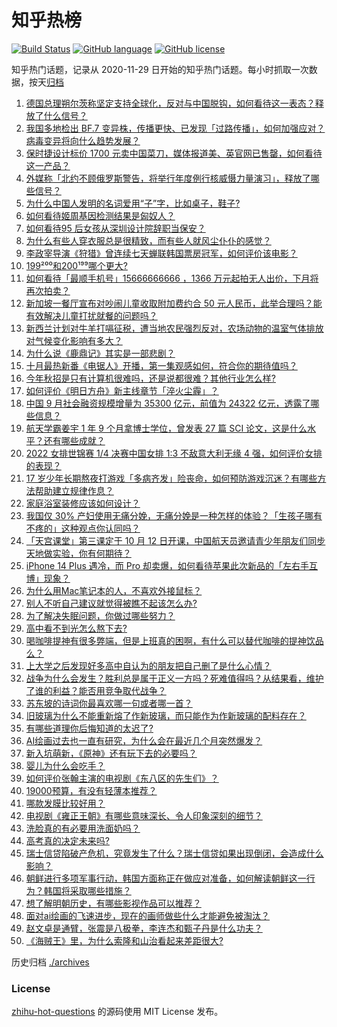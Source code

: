 # 知乎热榜
[![Build Status](https://github.com/ToWeLong/zhihu-hot-questions/workflows/CI/badge.svg)](https://github.com/ToWeLong/zhihu-hot-questions/actions)
[![GitHub language](https://img.shields.io/badge/language-golang-orange.svg)](https://golang.org/)
[![GitHub license](https://img.shields.io/github/license/ToWeLong/zhihu-hot-questions)](https://github.com/ToWeLong/zhihu-hot-questions/blob/main/LICENSE)

知乎热门话题，记录从 2020-11-29 日开始的知乎热门话题。每小时抓取一次数据，按天[归档](./archives)

<!-- BEGIN -->

1. [德国总理朔尔茨称坚定支持全球化，反对与中国脱钩，如何看待这一表态？释放了什么信号？](https://www.zhihu.com/question/558791710)
1. [我国多地检出 BF.7 变异株，传播更快、已发现「过路传播」，如何加强应对？病毒变异将向什么趋势发展？](https://www.zhihu.com/question/558737367)
1. [保时捷设计标价 1700 元卖中国菜刀，媒体报道美、英官网已售罄，如何看待这一产品？](https://www.zhihu.com/question/558822831)
1. [外媒称「北约不顾俄罗斯警告，将举行年度例行核威慑力量演习」，释放了哪些信号？](https://www.zhihu.com/question/558789229)
1. [为什么中国人发明的名词爱用“子”字，比如桌子，鞋子?](https://www.zhihu.com/question/365848584)
1. [如何看待姬周基因检测结果是匈奴人？](https://www.zhihu.com/question/362733841)
1. [如何看待95 后女孩从深圳设计院辞职当保安？](https://www.zhihu.com/question/558469906)
1. [为什么有些人穿衣服总是很精致，而有些人就风尘仆仆的感觉？](https://www.zhihu.com/question/27016323)
1. [李政宰导演《狩猎》曾连续七天蝉联韩国票房冠军，如何评价该电影？](https://www.zhihu.com/question/548927857)
1. [199²⁰⁰和200¹⁹⁹哪个更大?](https://www.zhihu.com/question/380167560)
1. [如何看待「最顺手机号」15666666666 ，1366 万元起拍无人出价，下月将再次拍卖？](https://www.zhihu.com/question/558664793)
1. [新加坡一餐厅宣布对吵闹儿童收取附加费约合 50 元人民币，此举合理吗？能有效解决儿童打扰就餐的问题吗？](https://www.zhihu.com/question/558607583)
1. [新西兰计划对牛羊打嗝征税，遭当地农民强烈反对，农场动物的温室气体排放对气候变化影响有多大？](https://www.zhihu.com/question/558827728)
1. [为什么说《鹿鼎记》其实是一部悲剧？](https://www.zhihu.com/question/432025925)
1. [十月最热新番《电锯人》开播，第一集观感如何，符合你的期待值吗？](https://www.zhihu.com/question/558600903)
1. [今年秋招是只有计算机很难吗，还是说都很难？其他行业怎么样?](https://www.zhihu.com/question/557849667)
1. [如何评价《明日方舟》新主线章节「淬火尘霾」？](https://www.zhihu.com/question/558698559)
1. [中国 9 月社会融资规模增量为 35300 亿元，前值为 24322 亿元，透露了哪些信息？](https://www.zhihu.com/question/558750050)
1. [航天学霸姜宇 1 年 9 个月拿博士学位，曾发表 27 篇 SCI 论文，这是什么水平？还有哪些成就？](https://www.zhihu.com/question/558794172)
1. [2022 女排世锦赛 1/4 决赛中国女排 1:3 不敌意大利无缘 4 强，如何评价女排的表现？](https://www.zhihu.com/question/558783482)
1. [17 岁少年长期熬夜打游戏「多病齐发」险丧命，如何预防游戏沉迷？有哪些方法帮助建立规律作息？](https://www.zhihu.com/question/558838657)
1. [家庭浴室装修应该如何设计？](https://www.zhihu.com/question/450331936)
1. [我国仅 30% 产妇使用无痛分娩，无痛分娩是一种怎样的体验？「生孩子哪有不疼的」这种观点你认同吗？](https://www.zhihu.com/question/558712821)
1. [「天宫课堂」第三课定于 10 月 12 日开课，中国航天员邀请青少年朋友们同步天地做实验，你有何期待？](https://www.zhihu.com/question/558578427)
1. [iPhone 14 Plus 遇冷，而 Pro 却卖爆，如何看待苹果此次新品的「左右手互博」现象？](https://www.zhihu.com/question/558611647)
1. [为什么用Mac笔记本的人，不喜欢外接鼠标？](https://www.zhihu.com/question/555924675)
1. [别人不听自己建议就觉得被瞧不起该怎么办?](https://www.zhihu.com/question/558570966)
1. [为了解决失眠问题，你做过哪些努力？](https://www.zhihu.com/question/558523700)
1. [高中看不到光怎么熬下去?](https://www.zhihu.com/question/557150214)
1. [喝咖啡提神有很多弊端，但是上班真的困啊，有什么可以替代咖啡的提神饮品么？](https://www.zhihu.com/question/542156707)
1. [上大学之后发现好多高中自认为的朋友把自己删了是什么心情？](https://www.zhihu.com/question/558863888)
1. [战争为什么会发生？胜利总是属于正义一方吗？死难值得吗？从结果看，维护了谁的利益？能否用竞争取代战争？](https://www.zhihu.com/question/557708271)
1. [苏东坡的诗词你最喜欢哪一句或者哪一首？](https://www.zhihu.com/question/558480900)
1. [旧玻璃为什么不能重新熔了作新玻璃，而只能作为作新玻璃的配料存在？](https://www.zhihu.com/question/554085292)
1. [有哪些道理你后悔知道的太迟了?](https://www.zhihu.com/question/442879082)
1. [AI绘画过去也一直有研究，为什么会在最近几个月突然爆发？](https://www.zhihu.com/question/558475081)
1. [新入坑萌新，《原神》还有玩下去的必要吗？](https://www.zhihu.com/question/558793890)
1. [婴儿为什么会吃手？](https://www.zhihu.com/question/19677946)
1. [如何评价张翰主演的电视剧《东八区的先生们》？](https://www.zhihu.com/question/550556433)
1. [19000预算，有没有轻薄本推荐？](https://www.zhihu.com/question/552493024)
1. [哪款发膜比较好用？](https://www.zhihu.com/question/22238536)
1. [电视剧《雍正王朝》有哪些意味深长、令人印象深刻的细节？](https://www.zhihu.com/question/53650878)
1. [洗脸真的有必要用洗面奶吗？](https://www.zhihu.com/question/31765481)
1. [高考真的决定未来吗?](https://www.zhihu.com/question/558570002)
1. [瑞士信贷陷破产危机，究竟发生了什么？瑞士信贷如果出现倒闭，会造成什么影响？](https://www.zhihu.com/question/558794597)
1. [朝鲜进行多项军事行动，韩国方面称正在做应对准备，如何解读朝鲜这一行为？韩国将采取哪些措施？](https://www.zhihu.com/question/558743519)
1. [想了解明朝历史，有哪些影视作品可以推荐？](https://www.zhihu.com/question/557045447)
1. [面对ai绘画的飞速进步，现在的画师做些什么才能避免被淘汰？](https://www.zhihu.com/question/554948928)
1. [赵文卓是通臂，张震是八极拳，李连杰和甄子丹是什么功夫？](https://www.zhihu.com/question/414198337)
1. [《海贼王》里，为什么索隆和山治看起来差距很大?](https://www.zhihu.com/question/463900094)

<!-- END -->

历史归档 [./archives](./archives)


### License
[zhihu-hot-questions](https://github.com/towelong/zhihu-hot-questions) 的源码使用 MIT License 发布。